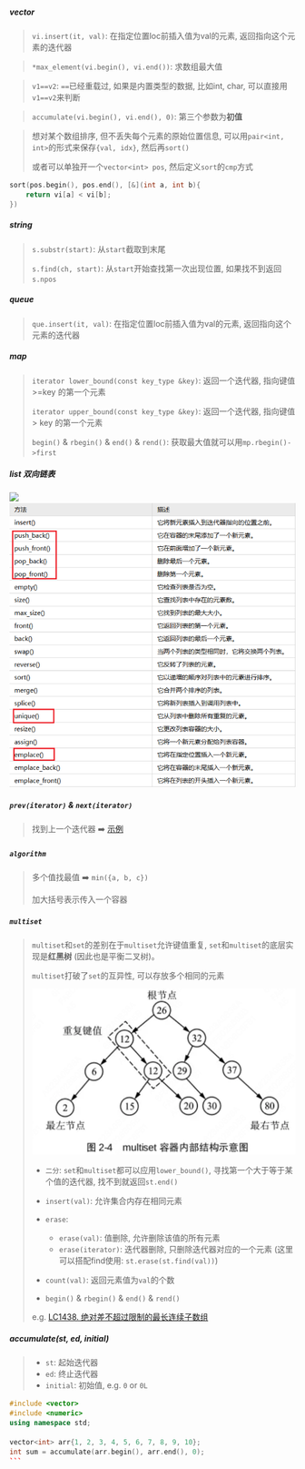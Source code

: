 ##### vector
> `vi.insert(it, val)`: 在指定位置loc前插入值为val的元素, 返回指向这个元素的迭代器

> `*max_element(vi.begin(), vi.end())`: 求数组最大值

> `v1==v2`: `==`已经重载过, 如果是内置类型的数据, 比如int, char, 可以直接用`v1==v2`来判断

> `accumulate(vi.begin(), vi.end(), 0)`: 第三个参数为**初值**

> 想对某个数组排序, 但不丢失每个元素的原始位置信息, 可以用`pair<int, int>`的形式来保存`{val, idx}`, 然后再`sort()`
> 
> 或者可以单独开一个`vector<int> pos`, 然后定义`sort`的`cmp`方式
```CPP
sort(pos.begin(), pos.end(), [&](int a, int b){
    return vi[a] < vi[b];
})
```


##### string
> `s.substr(start)`: 从`start`截取到末尾
>
> `s.find(ch, start)`: 从`start`开始查找第一次出现位置, 如果找不到返回`s.npos`


##### queue
> `que.insert(it, val)`: 在指定位置loc前插入值为val的元素, 返回指向这个元素的迭代器


##### map
> `iterator lower_bound(const key_type &key)`: 返回一个迭代器, 指向键值 >=key 的第一个元素
> 
> `iterator upper_bound(const key_type &key)`: 返回一个迭代器, 指向键值 > key 的第一个元素
>
> `begin()` & `rbegin()` & `end()` & `rend()`: 获取最大值就可以用`mp.rbegin()->first`


##### list 双向链表

<img src="https://img2018.cnblogs.com/blog/1169804/201903/1169804-20190310232157215-1540369555.png">

<img src="/appendix/list.png">


##### `prev(iterator)` & `next(iterator)`

> 找到上一个迭代器 ➡️ [示例](https://leetcode.cn/problems/design-a-text-editor/solution/lian-biao-mo-ni-pythonjavacgo-by-endless-egw4/)


##### `algorithm`

> 多个值找最值 ➡️ `min({a, b, c})`
>
> 加大括号表示传入一个容器


##### `multiset`
> `multiset`和`set`的差别在于`multiset`允许键值重复, `set`和`multiset`的底层实现是**红黑树** (因此也是平衡二叉树)。
> 
> `multiset`打破了`set`的互异性, 可以存放多个相同的元素
>
> ![multiset](/appendix/multiset.png)
> 
> - `二分`: `set`和`multiset`都可以应用`lower_bound()`, 寻找第一个大于等于某个值的迭代器, 找不到就返回`st.end()`
> 
> - `insert(val)`: 允许集合内存在相同元素
> 
> - `erase`:
>   - `erase(val)`: 值删除, 允许删除该值的所有元素
>   - `erase(iterator)`: 迭代器删除, 只删除迭代器对应的一个元素 (这里可以搭配find使用: `st.erase(st.find(val))`)
>
> - `count(val)`: 返回元素值为`val`的个数
>
> - `begin()` & `rbegin()` & `end()` & `rend()`
>
> e.g. [LC1438. 绝对差不超过限制的最长连续子数组](/workspace/1438.%E7%BB%9D%E5%AF%B9%E5%B7%AE%E4%B8%8D%E8%B6%85%E8%BF%87%E9%99%90%E5%88%B6%E7%9A%84%E6%9C%80%E9%95%BF%E8%BF%9E%E7%BB%AD%E5%AD%90%E6%95%B0%E7%BB%84.cpp)


##### accumulate(st, ed, initial)
> - `st`: 起始迭代器
> - `ed`: 终止迭代器
> - `initial`: 初始值, e.g. `0` or `0L`
````CPP
#include <vector>
#include <numeric>
using namespace std;

vector<int> arr{1, 2, 3, 4, 5, 6, 7, 8, 9, 10};
int sum = accumulate(arr.begin(), arr.end(), 0);
```